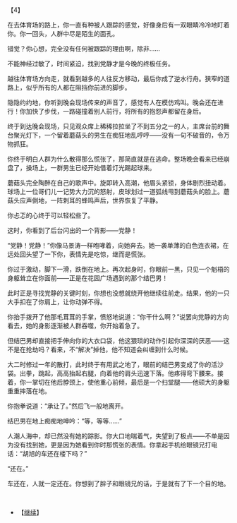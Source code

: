 <div id="navifation" class='headbar'>
    <iframe id='head' align="center" width="100%" height="160" src=""  frameborder="no" border="0" marginwidth="0" marginheight="px" scrolling="no"></iframe>
</div>
<style>
    .headbar{text-align:center;}
    .iframe{margin:0 auto;}
</style>
<script>
    var oDiv = document.getElementById('head');
    oDiv.style.position = 'fixed'; oDiv.style.top = '0px'; oDiv.style.left = '0px';
    document.title="众里寻她千百度";
    document.querySelector("body > div > h1 > a").innerHTML=''
</script>
<br><br>

【4】


在去体育场的路上，你一直有种被人跟踪的感觉，好像身后有一双眼睛冷冷地盯着你。你一回头，人群中尽是陌生的面孔。

错觉？你心想，完全没有任何被跟踪的理由啊，除非……

不能神经过敏了，时间紧迫，找到党静才是今晚的终极任务。

越往体育场方向走，就看到越多的人往反方移动，最后你成了逆水行舟。狭窄的道路上，似乎所有的人都在阻挡你前进的脚步。

隐隐约约地，你听到晚会现场传来的声音了，感觉有人在模仿鸡叫。晚会还在进行！你加快了步伐，一路碰撞着别人前行，将所有的抱怨声都留在身后。

终于到达晚会现场，只见观众席上稀稀拉拉坐了不到五分之一的人，主席台前的舞台聚光灯下，一个留着蘑菇头的男生在痴狂地乱哼哼——没有一句不破音的，令万物抓狂。

你终于明白人群为什么散得那么慌张了，那简直就是在逃命。整场晚会看来已经崩盘了，操场上，一群男生已经开始借着灯光踢起球来。

蘑菇头完全陶醉在自己的歌声中。旋即转入高潮，他眉头紧锁，身体剧烈扭动着。球场上一位哥们儿一记势大力沉的怒射，皮球划过一道弧线甩到蘑菇头的脸上。蘑菇头应声倒地，一阵刺耳的蜂鸣声后，世界恢复了平静。

你忐忑的心终于可以轻松些了。

这时，你看到了后台闪出的一个背影——党静！

“党静！党静！”你像马景涛一样咆哮着，向她奔去。她一袭单薄的白色连衣裙，在远处回头望了一下你，表情先是吃惊，继而是慌张。

你过于激动，脚下一滑，跌倒在地上。再次起身时，你眼前一黑，只见一个魁梧的身躯耸立在你面前——正是在花园广场遇到的那个结巴男！

此时正是寻找党静的关键时刻，你想也没想就绕开他继续往前走。结果，他的一只大手扣在了你肩上，让你动弹不得。

你抬手拨开了他那毛茸茸的手掌，愤怒地说道：“你干什么啊？”说罢向党静的方向看去，她的身影逐渐被人群吞噬，你开始着急了。

但结巴男却直接把手伸向你的大衣口袋，他这猥琐的动作引起你深深的厌恶——这不是在抢劫吗？看来，不“解决”掉他，他不知道会纠缠到什么时候。

大二时修过一年的散打，此时终于有用武之地了，眼前的结巴男变成了你的活沙袋。出拳，跳起，高高抬起右腿，向着他的肩头迅速下落。他疼得弯下腰来。接着，你一掌切在他后脖颈上，使他重心前倾，最后是一个扫堂腿——他硕大的身躯重重摔落在地。

你抱拳说道：“承让了。”然后飞一般地离开。

结巴男在地上痴痴地呻吟：“等，等等……”

 

人潮人海中，却已然没有她的踪影。你大口地喘着气，失望到了极点——不单是因为没有找到她，更是因为她看到你时那慌张的表情。你拿起手机给眼镜兄打电话：“胡旭的车还在楼下吗？”

“还在。”

车还在，人就一定还在。你想到了胖子和眼镜兄的话，于是就有了下一个目的地。

<br/>

* 【[继续](5)】